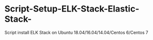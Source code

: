 # Script-Setup-ELK-Stack-Elastic-Stack-
Script install ELK Stack on Ubuntu 18.04/16.04/14.04/Centos 6/Centos 7
